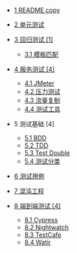   - [1 README copy](/README%20copy.md)
  - [2 单元测试](/单元测试/README.md)
    
  - [3 回归测试 [1]](/回归测试/README.md)
    - [3.1 模板匹配](/回归测试/模板匹配.md)
  - [4 服务测试 [4]](/服务测试/README.md)
    - [4.1 JMeter](/服务测试/JMeter.md)
    - [4.2 压力测试](/服务测试/压力测试.md)
    - [4.3 流量复制](/服务测试/流量复制.md)
    - [4.4 测试工具](/服务测试/测试工具.md)
  - 5 测试基础 [4]
    - [5.1 BDD](/测试基础/BDD.md)
    - [5.2 TDD](/测试基础/TDD.md)
    - [5.3 Test Double](/测试基础/Test%20Double.md)
    - [5.4 测试分类](/测试基础/测试分类.md)
  - [6 测试用例](/测试用例/README.md)
    
  - [7 混沌工程](/混沌工程/README.md)
    
  - [8 端到端测试 [4]](/端到端测试/README.md)
    - [8.1 Cypress](/端到端测试/Cypress.md)
    - [8.2 Nightwatch](/端到端测试/Nightwatch.md)
    - [8.3 TestCafe](/端到端测试/TestCafe.md)
    - [8.4 Watir](/端到端测试/Watir.md)